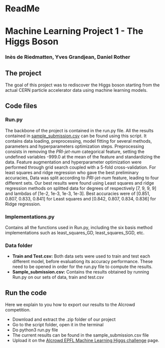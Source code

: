 # ReadMe
# Machine Learning Project 1 - The Higgs Boson
### Inès de Riedmatten, Yves Grandjean, Daniel Rother


##  The project
The goal of this project was to rediscover the Higgs boson starting from the actual CERN particle accelerator data using machine learning models. 

##  Code files
### Run.py

The backbone of the project is contained in the run.py file. All the results contained in [sample_submission.csv]() can be found using this script. It contains data loading, preprocessing,  model fitting for several methods, parameters and hyperparameters optimization steps. Preprocessing consists in removing the _PRI-jet-num_ categorical feature, setting the undefined variables -999.0 at the mean of the feature and standardizing the data. Feature augmentation and hyperparameter optimization were performed through grid search coupled with a 5-fold cross-validation. For least squares and ridge regression who gave the best preliminary accuracies, Data was split according to _PRI-jet-num_ feature, leading to four different sets. Our best results were found using Least squares and ridge regression methods on splitted data for degrees of respectively [7, 9, 9, 9] and lambdas of [1e-2, 1e-3, 1e-3, 1e-3]. Best accuracies were of [0.851, 0.807, 0.833, 0.841] for Least squares and [0.842, 0.807, 0.834, 0.836] for Ridge regression.
### Implementations.py
Contains all the functions used in Run.py, including the six basis method implementations such as least_squares_GD, least_squares_SGD, etc.

### Data folder

+ **Train and Test.csv:** Both data sets were used to train and test each different model, before evaluationg its accuracy performance. These need to be opened in order for the run.py file to compute the results. 
+ **Sample_submission.csv:** Contains the results obtained by running Run.py on our sets of data, train and test.csv


## Run the code
Here we explain to you how to export our results to the AIcrowd competition.
+ Download and extract the .zip folder of our project
+ Go to the script folder, open it in the terminal
+ Do python3 run.py file
+ The current results can be found in the sample_submission.csv file
+ Upload it on the [AIcrowd EPFL Machine Learning Higgs challenge](https://www.aicrowd.com/challenges/epfl-machine-learning-higgs) page.